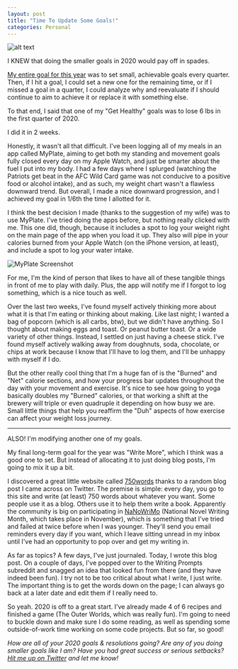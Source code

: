 ```yaml
---
layout: post
title: "Time To Update Some Goals!"
categories: Personal
---
```


![alt text][headerImg]

I KNEW that doing the smaller goals in 2020 would pay off in spades.

[My entire goal for this year][2020goals] was to set small, achievable goals every quarter. Then, if I hit a goal, I could set a new one for the remaining time, or if I missed a goal in a quarter, I could analyze why and reevaluate if I should continue to aim to achieve it or replace it with something else.

To that end, I said that one of my "Get Healthy" goals was to lose 6 lbs in the first quarter of 2020.

I did it in 2 weeks.

<!-- more -->

Honestly, it wasn't all that difficult. I've been logging all of my meals in an app called MyPlate, aiming to get both my standing and movement goals fully closed every day on my Apple Watch, and just be smarter about the fuel I put into my body. I had a few days where I splurged (watching the Patriots get beat in the AFC Wild Card game was not conducive to a positive food or alcohol intake), and as such, my weight chart wasn't a flawless downward trend. But overall, I made a nice downward progression, and I achieved my goal in 1/6th the time I allotted for it.

I think the best decision I made (thanks to the suggestion of my wife) was to use MyPlate. I've tried doing the apps before, but nothing really clicked with me. This one did, though, because it includes a spot to log your weight right on the main page of the app when you load it up. They also will pipe in your calories burned from your Apple Watch (on the iPhone version, at least), and include a spot to log your water intake.

![MyPlate Screenshot][myPlate]

For me, I'm the kind of person that likes to have all of these tangible things in front of me to play with daily. Plus, the app will notify me if I forgot to log something, which is a nice touch as well.

Over the last two weeks, I've found myself actively thinking more about what it is that I'm eating or thinking about making. Like last night; I wanted a bag of popcorn (which is all carbs, btw), but we didn't have anything. So I thought about making eggs and toast. Or peanut butter toast. Or a wide variety of other things. Instead, I settled on just having a cheese stick. I've found myself actively walking away from doughnuts, soda, chocolate, or chips at work because I know that I'll have to log them, and I'll be unhappy with myself if I do.

But the other really cool thing that I'm a huge fan of is the "Burned" and "Net" calorie sections, and how your progress bar updates throughout the day with your movement and exercise. It's nice to see how going to yoga basically doubles my "Burned" calories, or that working a shift at the brewery will triple or even quadruple it depending on how busy we are. Small little things that help you reaffirm the "Duh" aspects of how exercise can affect your weight loss journey.

---

ALSO! I'm modifying another one of my goals.

My final long-term goal for the year was "Write More", which I think was a good one to set. But instead of allocating it to just doing blog posts, I'm going to mix it up a bit.

I discovered a great little website called [750words](https://750words.com/) thanks to a random blog post I came across on Twitter. The premise is simple: every day, you go to this site and write (at least) 750 words about whatever you want. Some people use it as a blog. Others use it to help them write a book. Apparently the community is big on participating in [NaNoWriMo](https://www.nanowrimo.org/) (National Novel Writing Month, which takes place in November), which is something that I've tried and failed at twice before when I was younger. They'll send you email reminders every day if you want, which I leave sitting unread in my inbox until I've had an opportunity to pop over and get my writing in.

As far as topics? A few days, I've just journaled. Today, I wrote this blog post. On a couple of days, I've popped over to the Writing Prompts subreddit and snagged an idea that looked fun from there (and they have indeed been fun). I try not to be too critical about what I write, I just write. The important thing is to get the words down on the page; I can always go back at a later date and edit them if I really need to.

So yeah. 2020 is off to a great start. I've already made 4 of 6 recipes and finished a game (The Outer Worlds, which was really fun). I'm going to need to buckle down and make sure I do some reading, as well as spending some outside-of-work time working on some code projects. But so far, so good!

*How are all of your 2020 goals & resolutions going? Are any of you doing smaller goals like I am? Have you had great success or serious setbacks? [Hit me up on Twitter][twitter] and let me know!*

[headerImg]: https://i.imgur.com/uxX3gc8.png
[myPlate]: https://i.imgur.com/agwKUrN.png
[2020goals]: https://niclake.me/2020-goals
[twitter]: http://twitter.com/niclake